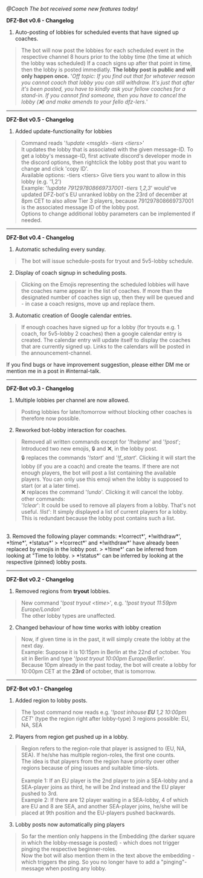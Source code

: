 *@Coach The bot received some new features today!*

**DFZ-Bot v0.6 - Changelog**

1. Auto-posting of lobbies for scheduled events that have signed up coaches.
> The bot will now post the lobbies for each scheduled event in the respective channel 8 hours prior to the lobby time (the time at which the lobby was scheduled)
> If a coach signs up after that point in time, then the lobby is posted immediatly. **The lobby post is public and will only happen once.** 
> '*Off topic: If you find out that for whatever reason you cannot coach that lobby you can still withdraw. It's just that after it's been posted, you have to kindly ask your fellow coaches for a stand-in. If you cannot find someone, then you have to cancel the lobby (❌) and make amends to your fello dfz-lers.*'

---

**DFZ-Bot v0.5 - Changelog**

1. Added update-functionality for lobbies
> Command reads '*!update &lt;msgId&gt; -tiers &lt;tiers&gt;*'<br/>
> It updates the lobby that is associated with the given message-ID. To get a lobby's message-ID, first activate discord's developer mode in the discord options, then rightclick the lobby post that you want to change and click 'copy ID'.<br/>
> Available options: -tiers &lt;tiers&gt; Give tiers you want to allow in this lobby (e.g. '1,2')<br/>
> Example: '*!update 791297808669737001 -tiers 1,2,3*' would've updated DFZ-bot's EU unranked lobby on the 23rd of december at 8pm CET to also allow Tier 3 players, because 791297808669737001 is the associated message ID of the lobby post.<br/>
> Options to change additional lobby parameters can be implemented if needed.

---

**DFZ-Bot v0.4 - Changelog**

1. Automatic scheduling every sunday.
> The bot will issue schedule-posts for tryout and 5v5-lobby schedule.

2. Display of coach signup in scheduling posts. 
> Clicking on the Emojis representing the scheduled lobbies will have the coaches name appear in the list of coaches.
> If more than the designated number of coaches sign up, then they will be queued and - in case a coach resigns, move up and replace them.

3. Automatic creation of Google calendar entries.
> If enough coaches have signed up for a lobby (for tryouts e.g. 1 coach, for 5v5-lobby 2 coaches) then a google calendar entry is created.
> The calendar entry will update itself to display the coaches that are currently signed up.
> Links to the calendars will be posted in the announcement-channel.

If you find bugs or have improvement suggestion, please either DM me or mention me in a post in #internal-talk.

---

**DFZ-Bot v0.3 - Changelog**

1. Multiple lobbies per channel are now allowed.
> Posting lobbies for later/tomorrow without blocking other coaches is therefore now possible.

2. Reworked bot-lobby interaction for coaches.<br/>
> Removed all written commands except for  '*!helpme*' and '*!post*'; Introduced two new emojis, 🔒 and ❌, in the lobby post.
> <br/>
> 🔒 replaces the commands '*!start*' and '*!f_start*'. Clicking it will start the lobby (if you are a coach) and create the teams.
> If there are not enough players, the bot will post a list containing the available players.
> You can only use this emoji when the lobby is supposed to start (or at a later time).
> <br/>
> ❌ replaces the command '*!undo*'. Clicking it will cancel the lobby.
> <br/>
> other commands:<br/>
> '*!clear*': It could be used to remove all players from a lobby. That's not useful.
> *!list*': It simply displayed a list of current players for a lobby. This is redundant because the lobby post contains such a list.
<br/>
3. Removed the following player commands: *!correct*', *!withdraw*', *!time*', *!status*'
> *!correct*' and *!withdraw*' have already been replaced by emojis in the lobby post.
> *!time*' can be inferred from looking at "Time to lobby.
> *!status*' can be inferred by looking at the respective (pinned) lobby posts.

---

**DFZ-Bot v0.2 - Changelog**

1. Removed regions from **tryout** lobbies. <br/>
> New command '*!post tryout &lt;time&gt;*', e.g. '*!post tryout 11:59pm Europe/London*'<br/>
> The other lobby types are unaffected.<br/>

2. Changed behaviour of how time works with lobby creation<br/>
> Now, if given time is in the past, it will simply create the lobby at the next day. <br/>
> Example: Suppose it is 10:15pm in Berlin at the 22nd of october. You sit in Berlin and type '*!post tryout 10:00pm Europe/Berlin*'.<br/>
> Because 10pm already in the past today, the bot will create a lobby for 10:00pm CET at the **23rd** of october, that is tomorrow.

---

**DFZ-Bot v0.1 - Changelog**

1. Added region to lobby posts.
> The !post command now reads e.g. '*!post inhouse* ***EU*** *1,2 10:00pm CET*' (type the region right after lobby-type)
> 3 regions possible: EU, NA, SEA
  
2. Players from region get pushed up in a lobby.
> Region refers to the region-role that player is assigned to (EU, NA, SEA). If he/she has multiple region-roles, the first one counts.<br/>
> The idea is that players from the region have priority over other regions because of ping issues and suitable time-slots.<br/>
> <br/>
> Example 1: If an EU player is the 2nd player to join a SEA-lobby and a SEA-player joins as third, he will be 2nd instead and the EU player pushed to 3rd.<br/>
> Example 2: If there are 12 player waiting in a SEA-lobby, 4 of which are EU and 8 are SEA, and another SEA-player joins, he/she will be placed at 9th position and the EU-players pushed backwards.<br/>
    
3. Lobby posts now automatically ping players<br/>
> So far the mention only happens in the Embedding (the darker square in which the lobby-message is posted) - which does not trigger pinging the respective beginner-roles.<br/>
> Now the bot will also mention them in the text above the embedding - which triggers the ping. So you no longer have to add a "pinging"-message when posting any lobby.
